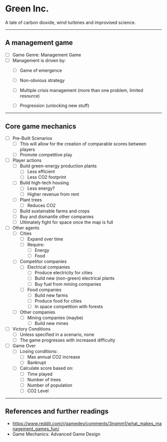 # Green Inc.

A tale of carbon dioxide, wind turbines and improvised science.

------------------------------------------------------------------

## A management game
- [ ] Game Genre: Management Game
 - [ ] Management is driven by:
    - [ ] Game of emergence
    - [ ] Non-obvious strategy
    - [ ] Multiple crisis management (more than one problem, limited resource)
    - [ ] Progression (unlocking new stuff)


-----------------------------------------------------------------

## Core game mechanics

- [ ] Pre-Built Scenarios
	- [ ] This will allow for the creation of comparable scores between players
	- [ ] Promote competitive play

- [ ] Player actions
	- [ ] Build green-energy production plants
		- [ ] Less efficient
		- [ ] Less CO2 footprint
	- [ ] Build high-tech housing
		- [ ] Less energy?
		- [ ] Higher revenue from rent
	- [ ] Plant trees
		- [ ] Reduces CO2
	- [ ] Build sustainable farms and crops
	- [ ] Buy and dismantle other companies 
    - [ ] Ultimately fight for space once the map is full

- [ ] Other agents
	- [ ] Cities
		- [ ] Expand over time
		- [ ] Require:
			- [ ] Energy
			- [ ] Food
	- [ ] Competitor companies
		- [ ] Electrical companies
            - [ ] Produce electricity for cities
			- [ ] Build new (non-green) electrical plants
			- [ ] Buy fuel from mining companies
		- [ ] Food companies
            - [ ] Build new farms
			- [ ] Produce food for cities
			- [ ] In space competition with forests
	- [ ] Other companies
		- [ ] Mining companies (maybe)
            - [ ] Build new mines

- [ ] Victory Conditions
    - [ ] Unless specified in a scenario, none
    - [ ] The game progresses with increased difficulty

- [ ] Game Over
	- [ ] Losing conditions:
		- [ ] Max annual CO2 increase
		- [ ] Bankrupt
	- [ ] Calculate score based on:
		- [ ] Time played
		- [ ] Number of trees
		- [ ] Number of population
		- [ ] CO2 Level

-------------------------------------------------------------------------------

## References and further readings
- https://www.reddit.com/r/gamedev/comments/3ngmm1/what_makes_management_games_fun/
- Game Mechanics: Advanced Game Design

